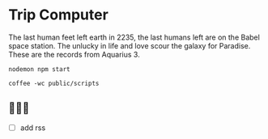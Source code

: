 # Trip Computer

The last human feet left earth in 2235, the last humans left are on the Babel space station. 
The unlucky in life and love scour the galaxy for Paradise. These are the records from Aquarius 3.

`nodemon npm start`

`coffee -wc public/scripts`

## 🔮🔮🔮

- [ ] add rss

